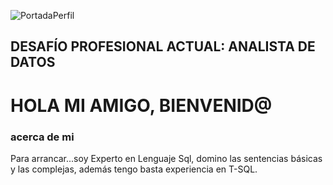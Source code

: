 ![PortadaPerfil](https://github.com/user-attachments/assets/e9875ba5-c9ef-4507-99e3-0c62f4db2282)
## DESAFÍO PROFESIONAL ACTUAL: ANALISTA DE DATOS
# HOLA MI AMIGO, BIENVENID@

### acerca de mi
Para arrancar...soy Experto en Lenguaje Sql, domino las sentencias básicas y las complejas, además tengo basta experiencia en T-SQL.


<!--
**vicendigo/vicendigo** is a ✨ _special_ ✨ repository because its `README.md` (this file) appears on your GitHub profile.

Here are some ideas to get you started:

- 🔭 I’m currently working on ...
- 🌱 I’m currently learning ...
- 👯 I’m looking to collaborate on ...
- 🤔 I’m looking for help with ...
- 💬 Ask me about ...
- 📫 How to reach me: ...
- 😄 Pronouns: ...
- ⚡ Fun fact: ...
-->
